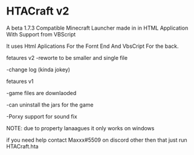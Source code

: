 # HTACraft v2
A beta 1.7.3 Compatible  Minecraft Launcher made in in HTML Application With Support from VBScript

It uses Html Aplications For the Fornt End And VbsCript For the back. 

fetaures v2
-reworte to be smaller and single file

-change log (kinda jokey)


fetaures v1

-game files are downlaoded 

-can  uninstall  the jars for the game

-Porxy support for sound fix

NOTE: due to property lanaagues it only works on windows

if you need help contact Maxxx#5509 on discord other then that just run  HTACraft.hta

